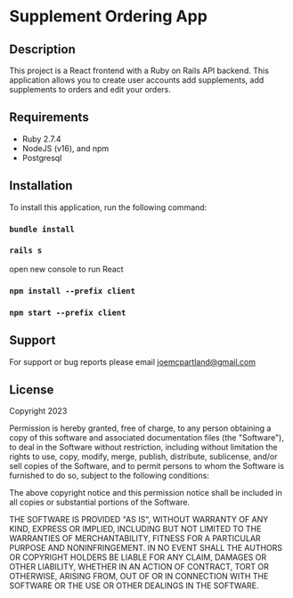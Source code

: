 # Supplement Ordering App

## Description

This project is a React frontend with a Ruby on Rails API backend. This application allows you to create user accounts add supplements, add supplements to orders and edit your orders.

## Requirements

- Ruby 2.7.4
- NodeJS (v16), and npm
- Postgresql


## Installation
To install this application, run the following command:

### `bundle install`
### `rails s`

open new console to run React
### `npm install --prefix client`
### `npm start --prefix client`


## Support
For support or bug reports please email joemcpartland@gmail.com

## License
Copyright 2023

Permission is hereby granted, free of charge, to any person obtaining a copy of this software and associated documentation files (the "Software"), to deal in the Software without restriction, including without limitation the rights to use, copy, modify, merge, publish, distribute, sublicense, and/or sell copies of the Software, and to permit persons to whom the Software is furnished to do so, subject to the following conditions:

The above copyright notice and this permission notice shall be included in all copies or substantial portions of the Software.

THE SOFTWARE IS PROVIDED "AS IS", WITHOUT WARRANTY OF ANY KIND, EXPRESS OR IMPLIED, INCLUDING BUT NOT LIMITED TO THE WARRANTIES OF MERCHANTABILITY, FITNESS FOR A PARTICULAR PURPOSE AND NONINFRINGEMENT. IN NO EVENT SHALL THE AUTHORS OR COPYRIGHT HOLDERS BE LIABLE FOR ANY CLAIM, DAMAGES OR OTHER LIABILITY, WHETHER IN AN ACTION OF CONTRACT, TORT OR OTHERWISE, ARISING FROM, OUT OF OR IN CONNECTION WITH THE SOFTWARE OR THE USE OR OTHER DEALINGS IN THE SOFTWARE.
